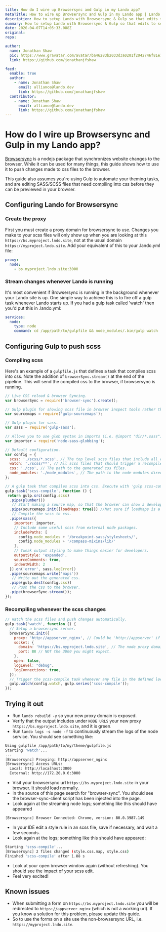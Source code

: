 ```yaml
---
title: How do I wire up Browsersync and Gulp in my Lando app?
metaTitle: How to wire up Browsersync and Gulp in my Lando app | Lando
description: How to setup Lando with Browsersync & Gulp so that edits to scss files are reflected immediately in your browser.
summary: How to setup Lando with Browsersync & Gulp so that edits to scss files are reflected immediately in your browser.
date: 2020-04-07T14:05:33.088Z
original:
repo:

author:
  name: Jonathan Shaw
  pic: https://www.gravatar.com/avatar/ba46283b2033d3a0201f2042746f81e7
  link: https://github.com/jonathanjfshaw

feed:
  enable: true
  author:
    - name: Jonathan Shaw
      email: alliance@lando.dev
      link: https://github.com/jonathanjfshaw
  contributor:
    - name: Jonathan Shaw
      email: alliance@lando.dev
      link: https://github.com/jonathanjfshaw
---
```


# How do I wire up Browsersync and Gulp in my Lando app?

<GuideHeader test="" name="Jonathan Shaw" pic="https://www.gravatar.com/avatar/ba46283b2033d3a0201f2042746f81e7" link="https://github.com/jonathanjfshaw" />
<YouTube url="" />

[Browsersync](https://www.browsersync.io) is a nodejs package that synchronizes website changes to the browser.
While it can be used for many things, this guide shows how to use it to push changes made to css files to the browser.

This guide also assumes you're using Gulp to automate your theming tasks, and are editing SASS/SCSS files that need compiling
into css before they can be previewed in your browser.

## Configuring Lando for Browsersync

### Create the proxy

First you must create a proxy domain for browsersync to use. Changes you make to your scss files will only show up when
you are looking at this `https://bs.myproject.lndo.site`, not at the usual domain `https://myproject.lndo.site`.
Add your equivalent of this to your .lando.yml file:

```yaml
proxy:
  node:
    - bs.myproject.lndo.site:3000
```

### Stream changes whenever Lando is running
It's most convenient if Browsersync is running in the background whenever your Lando site is up.
One simple way to achieve this is to fire off a gulp task whenever Lando starts up.
If you had a gulp task called 'watch' then you'd put this in .lando.yml:

```yaml
services:
  node:
    type: node
    command: cd /app/path/to/gulpfile && node_modules/.bin/gulp watch
```

## Configuring Gulp to push scss

### Compiling scss

Here's an example of a `gulpfile.js` that defines a task that compiles scss into css.
Note the addition of `browserSync.stream()` at the end of the pipeline.
This will send the compiled css to the browser, if browsersync is running.

```js
// Live CSS reload & browser Syncing.
var browserSync = require('browser-sync').create();

// Gulp plugin for showing scss file in browser inspect tools rather than the compiled css file.
var sourcemaps = require('gulp-sourcemaps');

// Gulp plugin for sass.
var sass = require('gulp-sass');

// Allows you to use glob syntax in imports (i.e. @import "dir/*.sass"). Use as a custom importer for node-sass.
var importer = require('node-sass-globbing');

// Default configuration.
var config = {
  scss: './scss/*.scss', // The top level scss files that include all other scss.
  watch: './scss/**', // All scss files that should trigger a recompile.
  css: './css', // The path to the generated css files.
  node_modules: './node_modules', // The path to the node modules directory.
};

// A gulp task that compiles scss into css. Execute with 'gulp scss-compile'
gulp.task('scss-compile', function () {
 return gulp.src(config.scss)
  .pipe(plumber())
   // Start making a source map, so that the browser can show a developer which scss file is responsible for a css rule.
  .pipe(sourcemaps.init({loadMaps: true})) //Not sure if loadMaps is a good idea.
   // Compile the scss to css.
  .pipe(sass({
    importer: importer,
    // Include some useful scss from external node packages.
    includePaths: [
      config.node_modules + '/breakpoint-sass/stylesheets/',
      config.node_modules + '/compass-mixins/lib/'
    ],
    // Tweak output styling to make things easier for developers.
    outputStyle: 'expanded',
    sourceComments: true,
    indentWidth: 2
  }).on('error', sass.logError))
  .pipe(sourcemaps.write('maps'))
   // Write out the generated css.
  .pipe(gulp.dest(config.css))
   // Push the css to the browser.
  .pipe(browserSync.stream());
});
```

### Recompiling whenever the scss changes

```js
// Watch the scss files and push changes automatically.
gulp.task('watch', function () {
  // Setup a browsersync server.
  browserSync.init({
    proxy: 'http://appserver_nginx', // Could be 'http://appserver' if you're running apache.
    socket: {
      domain: 'https://bs.myproject.lndo.site', // The node proxy domain you defined in .lando.yaml. Must be https?
      port: 80 // NOT the 3000 you might expect.
    },
    open: false,
    logLevel: "debug",
    logConnections: true,
  });
  // Trigger the scss-compile task whenever any file in the defined location changes.
  gulp.watch(config.watch, gulp.series('scss-compile'));
});
```

## Trying it out

* Run `lando rebuild -y` so your new proxy domain is exposed.
* Verify that the output includes under `NODE URLS` your new proxy `https://bs.myproject.lndo.site`, and it is green.
* Run `lando logs -s node -f` to continuously stream the logs of the node service. You should see something like:

```bash
Using gulpfile /app/path/to/my/theme/gulpfile.js
Starting 'watch'...
...
[Browsersync] Proxying: http://appserver_nginx
[Browsersync] Access URLs:
  Local: http://localhost:3000
  External: http://172.20.0.6:3000
```

* Visit your browsersync url `https://bs.myproject.lndo.site` in your browser. It should load normally.
* In the source of this page search for "browser-sync". You should see the browser-sync-client script has been injected into the page.
* Look again at the streaming node logs; something like this should have appeared

```bash
[Browsersync] Browser Connected: Chrome, version: 80.0.3987.149
```

* In your IDE edit a style rule in an scss file, save if necessary, and wait a few seconds.
* Look again at the logs; something like this should have appeared:

```bash
Starting 'scss-compile'...
[Browsersync] 2 files changed (style.css.map, style.css)
Finished 'scss-compile' after 1.88 s
```

* Look at your open browser window again (without refreshing). You should see the impact of your scss edit.
* Feel very excited!

## Known issues

* When submitting a form on `https://bs.myproject.lndo.site` you will be redirected to `https://appserver_nginx` (which is not a working url).
If you know a solution for this problem, please update this guide.
* So to use the forms on a site use the non-browsersync URL, i.e. `https://myproject.lndo.site`.


<GuideFooter test="" original="" repo=""/>
<Newsletter />
